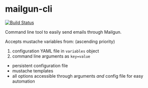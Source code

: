 # mailgun-cli

[![Build Status](https://travis-ci.org/tekwrks/mailgun-cli.svg?branch=master)](https://travis-ci.org/tekwrks/mailgun-cli)

Command line tool to easily send emails through Mailgun.

Accepts mustache variables from: (ascending priority)
  1. configuration YAML file in ```variables``` object
  2. command line arguments as ```key=value```

- persistent configuration file
- mustache templates
- all options accessible through arguments *and* config file for easy automation

